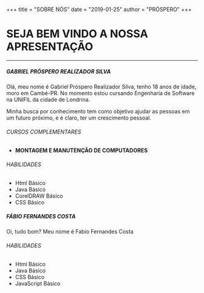 +++
title = "SOBRE NÓS"
date = "2019-01-25"
author = "PRÓSPERO"
+++

# SEJA BEM VINDO A NOSSA APRESENTAÇÃO

---

##### GABRIEL PRÓSPERO REALIZADOR SILVA 



Olá, meu nome é Gabriel Próspero Realizador Silva, tenho 18 anos de idade, moro em Cambé-PR. No momento estou cursando Engenharia de Software na UNIFIL da cidade de Londrina.

Minha busca por conhecimento tem como objetivo ajudar as pessoas em um futuro próximo, e é claro, ter um crescimento 
pessoal.

###### CURSOS COMPLEMENTARES

- **MONTAGEM E MANUTENÇÃO DE COMPUTADORES**

###### HABILIDADES

- Html Básico
- Java Básico
- CorelDRAW Básico
- CSS Básico

##### FÁBIO FERNANDES COSTA



Oi, tudo bom? Meu nome é Fabio Fernandes Costa

###### HABILIDADES

- Html Básico
- Java Básico
- CSS Básico
- JavaScript Básico
